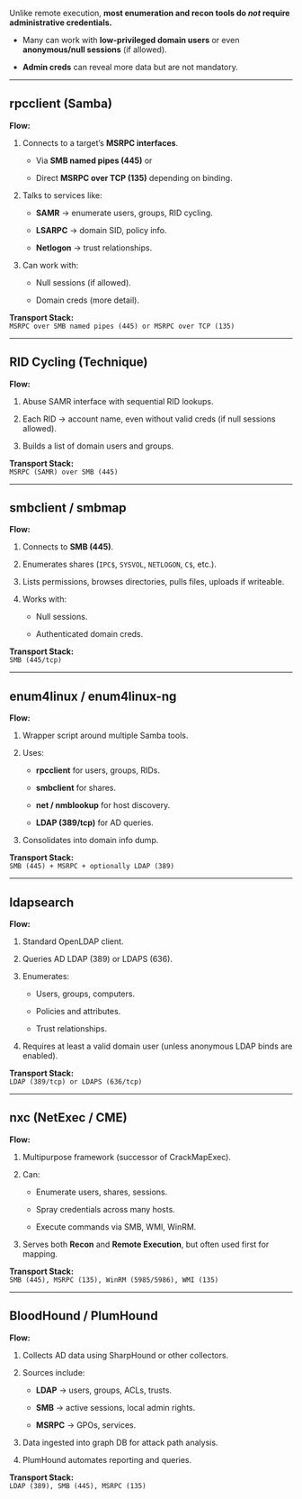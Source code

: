 Unlike remote execution, **most enumeration and recon tools do _not_ require administrative credentials.**

- Many can work with **low-privileged domain users** or even **anonymous/null sessions** (if allowed).
    
- **Admin creds** can reveal more data but are not mandatory.
   
---
## rpcclient (Samba)

**Flow:**

1. Connects to a target’s **MSRPC interfaces**.
    
    - Via **SMB named pipes (445)** or
        
    - Direct **MSRPC over TCP (135)** depending on binding.
        
2. Talks to services like:
    
    - **SAMR** → enumerate users, groups, RID cycling.
        
    - **LSARPC** → domain SID, policy info.
        
    - **Netlogon** → trust relationships.
        
3. Can work with:
    
    - Null sessions (if allowed).
        
    - Domain creds (more detail).
        

**Transport Stack:**  
`MSRPC over SMB named pipes (445) or MSRPC over TCP (135)`

---

## RID Cycling (Technique)

**Flow:**

1. Abuse SAMR interface with sequential RID lookups.
    
2. Each RID → account name, even without valid creds (if null sessions allowed).
    
3. Builds a list of domain users and groups.
    

**Transport Stack:**  
`MSRPC (SAMR) over SMB (445)`

---

## smbclient / smbmap

**Flow:**

1. Connects to **SMB (445)**.
    
2. Enumerates shares (`IPC$`, `SYSVOL`, `NETLOGON`, `C$`, etc.).
    
3. Lists permissions, browses directories, pulls files, uploads if writeable.
    
4. Works with:
    
    - Null sessions.
        
    - Authenticated domain creds.
        

**Transport Stack:**  
`SMB (445/tcp)`

---

## enum4linux / enum4linux-ng

**Flow:**

1. Wrapper script around multiple Samba tools.
    
2. Uses:
    
    - **rpcclient** for users, groups, RIDs.
        
    - **smbclient** for shares.
        
    - **net / nmblookup** for host discovery.
        
    - **LDAP (389/tcp)** for AD queries.
        
3. Consolidates into domain info dump.
    

**Transport Stack:**  
`SMB (445) + MSRPC + optionally LDAP (389)`

---

## ldapsearch

**Flow:**

1. Standard OpenLDAP client.
    
2. Queries AD LDAP (389) or LDAPS (636).
    
3. Enumerates:
    
    - Users, groups, computers.
        
    - Policies and attributes.
        
    - Trust relationships.
        
4. Requires at least a valid domain user (unless anonymous LDAP binds are enabled).
    

**Transport Stack:**  
`LDAP (389/tcp) or LDAPS (636/tcp)`

---

## nxc (NetExec / CME)

**Flow:**

1. Multipurpose framework (successor of CrackMapExec).
    
2. Can:
    
    - Enumerate users, shares, sessions.
        
    - Spray credentials across many hosts.
        
    - Execute commands via SMB, WMI, WinRM.
        
3. Serves both **Recon** and **Remote Execution**, but often used first for mapping.
    

**Transport Stack:**  
`SMB (445), MSRPC (135), WinRM (5985/5986), WMI (135)`

---

## BloodHound / PlumHound

**Flow:**

1. Collects AD data using SharpHound or other collectors.
    
2. Sources include:
    
    - **LDAP** → users, groups, ACLs, trusts.
        
    - **SMB** → active sessions, local admin rights.
        
    - **MSRPC** → GPOs, services.
        
3. Data ingested into graph DB for attack path analysis.
    
4. PlumHound automates reporting and queries.
    

**Transport Stack:**  
`LDAP (389), SMB (445), MSRPC (135)`